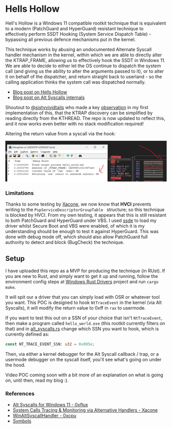 # Hells Hollow

Hell's Hollow is a Windows 11 compatible rootkit technique that is equivalent to a modern (PatchGuard and HyperGuard) resistant technique to effectively
perform SSDT Hooking (System Service Dispatch Table) - bypassing all previous defence mechanisms put in the kernel.

This technique works by abusing an undocumented Alternate Syscall handler mechanism in the kernel, within which we are able to directly
alter the KTRAP_FRAME, allowing us to effectively hook the SSDT in Windows 11. We are able to decide to either let the OS continue to dispatch the 
system call (and giving us the ability to alter the arguments passed to it), or to alter it on behalf of the dispatcher, and return straight back to 
userland - so the calling application thinks the system call was dispatched normally.

- [Blog post on Hells Hollow](https://fluxsec.red/hells-hollow-a-new-SSDT-hooking-technique-with-alt-syscalls-rootkit)
- [Blog post on Alt Syscalls internals](https://fluxsec.red/alt-syscalls-for-windows-11)

Shoutout to [@sixtyvividtails](https://x.com/sixtyvividtails) who made a key [observation](https://x.com/sixtyvividtails/status/1950581722070069404) in my first implementation of this, that the KTRAP discovery can be simplified
by reading directly from the KTHREAD. The repo is now updated to reflect this, and it now works even better with no stack modification required!

Altering the return value from a syscall via the hook:

![Hells Hollow SSDT hooking Windows 11 Rust](img/poc.png)

### Limitations 

Thanks to some testing by [Xacone](https://github.com/Xacone), we now know that **HVCI** prevents writing to the `PspServiceDescriptorGroupTable ` structure; so this technique is blocked by HVCI. From my own
testing, it appears that this is still resistant to both PatchGuard and HyperGuard under VBS. I used [ssde](https://github.com/valinet/ssde/) to load my driver whilst Secure Boot and VBS were enabled, of which it is
my understanding should be enough to test it against HyperGuard. This was done with debug mode off, which should also allow PatchGuard full authority to detect and block (BugCheck) the technique.

## Setup

I have uploaded this repo as a MVP for producing the technique (in RUst). If you are new to Rust, and simply want to get it up
and running, follow the environment config steps at [Windows Rust Drivers](https://github.com/microsoft/windows-drivers-rs) project and run `cargo make`.

It will spit our a driver that you can simply load with OSR or whatever tool you want. This POC is designed to hook `NtTraceEvent` in the kernel (via Alt Syscalls),
it will modify the return value to 0xff in `rax` to usermode. 

If you want to test this out on a SSN of your choice that isn't `NtTraceEvent`, then make a program called `hello_world.exe` (this rootkit currently filters on that)
and in [alt_syscalls.rs](https://github.com/0xflux/Hells-Hollow/blob/master/src/alt_syscalls.rs) change which SSN you want to hook, which is currently defined as:

```rust
const NT_TRACE_EVENT_SSN: u32 = 0x005e;
```

Then, via either a kernel debugger for the Alt Syscall callback / trap, or a usermode debugger on the syscall itself, you'll see what's going on under the hood.

Video POC coming soon with a bit more of an explanation on what is going on, until then, read my blog :).

### References

- [Alt Syscalls for Windows 11 - 0xflux](https://fluxsec.red/alt-syscalls-for-windows-11)
- [System Calls Tracing & Monitoring via Alternative Handlers - Xacone](https://xacone.github.io/BestEdrOfTheMarketV3.html#4)
- [WinAltSyscallHandler - 0xcpu](https://github.com/0xcpu/WinAltSyscallHandler/tree/master)
- [Symbols](https://www.vergiliusproject.com/kernels/x64/windows-11/24h2)